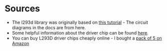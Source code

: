 # Sources

- The l293d library was originally based on [this tutorial](https://business.tutsplus.com/tutorials/controlling-dc-motors-using-python-with-a-raspberry-pi--cms-20051) - The circuit diagrams in the docs are from here.
- Some helpful information about the driver chip can be found [here](http://www.rakeshmondal.info/L293D-Motor-Driver).
- You can buy L293D driver chips cheaply online - I bought a [pack of 5 on Amazon](https://www.amazon.co.uk/dp/B008KYMVVY)
